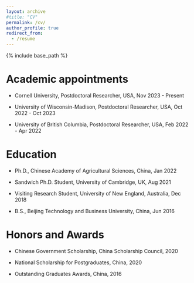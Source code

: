 ```yaml
---
layout: archive
#title: "CV"
permalink: /cv/
author_profile: true
redirect_from:
  - /resume
---
```


{% include base_path %}

Academic appointments
======
 
* Cornell University, Postdoctoral Researcher, USA, Nov 2023 - Present
 
* University of Wisconsin-Madison, Postdoctoral Researcher, USA, Oct 2022 - Oct 2023
 
* University of British Columbia, Postdoctoral Researcher, USA, Feb 2022 - Apr 2022


Education
======
* Ph.D., Chinese Academy of Agricultural Sciences, China, Jan 2022
  
* Sandwich Ph.D. Student, University of Cambridge, UK, Aug 2021
  
* Visiting Research Student, University of New England, Australia, Dec 2018
  
* B.S., Beijing Technology and Business University, China, Jun 2016
  
  
Honors and Awards
====== 

* Chinese Government Scholarship, China Scholarship Council, 2020 

* National Scholarship for Postgraduates, China, 2020

* Outstanding Graduates Awards, China, 2016
